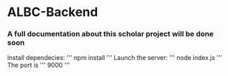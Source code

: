 # ALBC-Backend

### A full documentation about this scholar project will be done soon

Install dependecies: ''' npm install '''
Launch the server: ''' node index.js '''
The port is ''' 9000 '''
